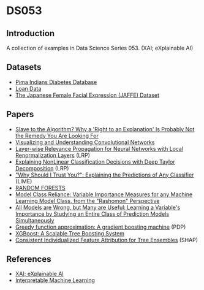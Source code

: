 # DS053
## Introduction
A collection of examples in Data Science Series 053. (XAI; eXplainable AI)


## Datasets
- [Pima Indians Diabetes Database]
- [Loan Data]
- [The Japanese Female Facial Expression (JAFFE) Dataset]


## Papers
- [Slave to the Algorithm? Why a 'Right to an Explanation' Is Probably Not the Remedy You Are Looking For]
- [Visualizing and Understanding Convolutional Networks]
- [Layer-wise Relevance Propagation for Neural Networks with Local Renormalization Layers] (LRP)
- [Explaining NonLinear Classification Decisions with Deep Taylor Decomposition] (LRP)
- ["Why Should I Trust You?": Explaining the Predictions of Any Classifier] (LIME)
- [RANDOM FORESTS]
- [Model Class Reliance: Variable Importance Measures for any Machine Learning Model Class, from the "Rashomon" Perspective]
- [All Models are Wrong, but Many are Useful: Learning a Variable's Importance by Studying an Entire Class of Prediction Models Simultaneously]
- [Greedy function approximation: A gradient boosting machine] (PDP)
- [XGBoost: A Scalable Tree Boosting System]
- [Consistent Individualized Feature Attribution for Tree Ensembles] (SHAP)


## References
- [XAI; eXplainable AI]
- [Interpretable Machine Learning]



[Pima Indians Diabetes Database]: https://www.kaggle.com/datasets/uciml/pima-indians-diabetes-database
[Loan Data]: https://github.com/JaehyunAhn/XAI_dataset/blob/master/Ch1.loan/loanData.csv
[The Japanese Female Facial Expression (JAFFE) Dataset]: https://zenodo.org/records/3451524


[Slave to the Algorithm? Why a 'Right to an Explanation' Is Probably Not the Remedy You Are Looking For]: https://papers.ssrn.com/sol3/papers.cfm?abstract_id=2972855
[Visualizing and Understanding Convolutional Networks]: https://arxiv.org/abs/1311.2901
[Layer-wise Relevance Propagation for Neural Networks with Local Renormalization Layers]: https://arxiv.org/abs/1604.00825
[Explaining NonLinear Classification Decisions with Deep Taylor Decomposition]: https://arxiv.org/abs/1512.02479
["Why Should I Trust You?": Explaining the Predictions of Any Classifier]: https://arxiv.org/abs/1602.04938
[RANDOM FORESTS]: https://www.stat.berkeley.edu/~breiman/randomforest2001.pdf
[Model Class Reliance: Variable Importance Measures for any Machine Learning Model Class, from the "Rashomon" Perspective]: https://www.semanticscholar.org/paper/Model-Class-Reliance%3A-Variable-Importance-Measures-Fisher-Rudin/45a3c22cb3c63cbb3a89732b962c09305bd8b37e
[All Models are Wrong, but Many are Useful: Learning a Variable's Importance by Studying an Entire Class of Prediction Models Simultaneously]: https://arxiv.org/abs/1801.01489
[Greedy function approximation: A gradient boosting machine]: https://projecteuclid.org/journals/annals-of-statistics/volume-29/issue-5/Greedy-function-approximation-A-gradient-boosting-machine/10.1214/aos/1013203451.full
[XGBoost: A Scalable Tree Boosting System]: https://arxiv.org/abs/1603.02754
[Consistent Individualized Feature Attribution for Tree Ensembles]: https://arxiv.org/abs/1802.03888

[XAI; eXplainable AI]: https://github.com/wikibook/xai
[Interpretable Machine Learning]: https://christophm.github.io/interpretable-ml-book/

